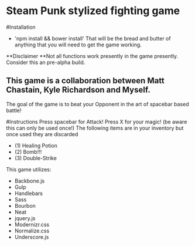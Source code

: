 # Steam Punk stylized fighting game

#Installation
- 'npm install && bower install'
That will be the bread and butter of anything that you will need to get the game working.

**Disclaimer
**Not all functions work presently in the game presently. Consider this an pre-alpha build.

## This game is a collaboration between Matt Chastain, Kyle Richardson and Myself.

The goal of the game is to beat your Opponent in the art of spacebar based battle!

#Instructions
Press spacebar for Attack!
Press X for your magic! (be aware this can only be used once!)
The following items are in your inventory but once used they are discarded
- (1) Healing Potion
- (2) Bomb!!!
- (3) Double-Strike

This game utilizes:
- Backbone.js
- Gulp
- Handlebars
- Sass
- Bourbon
- Neat
- jquery.js
- Modernizr.css
- Normalize.css
- Underscore.js
